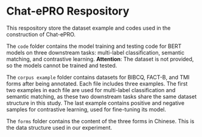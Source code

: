 # Chat-ePRO Respository
This respository store the dataset example and codes used in the construction of Chat-ePRO.

The `code` folder contains the model training and testing code for BERT models on three downstream tasks: multi-label classification, semantic matching, and contrastive learning. 
**Attention**: The dataset is not provided, so the models cannot be trained and tested.

The `corpus example` folder contains datasets for BIBCQ, FACT-B, and TMI forms after being annotated. Each file includes three examples. The first two examples in each file are used for multi-label classification and semantic matching, as these two downstream tasks share the same dataset structure in this study. The last example contains positive and negative samples for contrastive learning, used for fine-tuning its model.

The `forms` folder contains the content of the three forms in Chinese. This is the data structure used in our experiment.